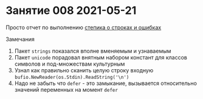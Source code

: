 # Занятие 008 2021-05-21

Просто отчет по выполнению [степика о строках и ошибках](https://stepik.org/lesson/230630)

Замечания

1. Пакет `strings` показался вполне вменяемым и узнаваемым
2. Пакет `unicode` порадовал внятным набором констант для классов символов и под-множествам культурным
3. Узнал как правильно сканить целую строку входную `bufio.NewReader(os.Stdin).ReadString('\n')`
4. Надо не забыть что `defer` - это замыкание, вызывается относительно значений переменных на момент `defer`

